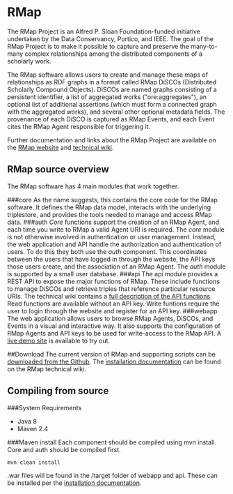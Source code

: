 # RMap
The RMap Project is an Alfred P. Sloan Foundation-funded initiative undertaken by the Data Conservancy, Portico, and IEEE. The goal of the RMap Project is to make it possible to capture and preserve the many-to-many complex relationships among the distributed components of a scholarly work. 

The RMap software allows users to create and manage these maps of relationships as RDF graphs in a format called RMap DiSCOs (Distributed Scholarly Compound Objects).  DiSCOs are named graphs consisting of a persistent identifier, a list of aggregated works ("ore:aggregates"), an optional list of additional assertions (which must form a connected graph with the aggregated works), and several other optional metadata fields.  The provenance of each DiSCO is captured as RMap Events, and each Event cites the RMap Agent responsible for triggering it.

Further documentation and links about the RMap Project are available on the [RMap website](http://rmap-project.info/) and [technical wiki](https://rmap-project.atlassian.net).  

## RMap source overview
The RMap software has 4 main modules that work together. 

###core
As the name suggests, this contains the core code for the RMap software. It defines the RMap data model, interacts with the underlying triplestore, and provides the tools needed to manage and access RMap data.
###auth
*Core* functions support the creation of an RMap Agent, and each time you write to RMap a valid Agent URI is required.  The *core* module is not otherwise involved in authentication or user management. Instead, the web application and API handle the authorization and authentication of users. To do this they both use the *auth* component. This coordinates between the users that have logged in through the website, the API keys those users create, and the association of an RMap Agent. The *auth* module is supported by a small user database. 
###api
The api module provides a REST API to expose the major functions of RMap.  These include functions to manage DiSCOs and retrieve triples that reference particular resource URIs.  The technical wiki contains a [full description of the API functions](https://rmap-project.atlassian.net/wiki/display/RMAPPS/API+Documentation).  Read functions are available without an API key. Write funtions require the user to login through the website and register for an API key. 
###webapp
The web application allows users to browse RMap Agents, DiSCOs, and Events in a visual and interactive way.  It also supports the configuration of RMap Agents and API keys to be used for write-access to the RMap API. A [live demo site](https://demo.rmap-project.org/app) is available to try out.

##Download
The current version of RMap and supporting scripts can be [downloaded from the Github](https://github.com/rmap-project/rmap/releases).  The [installation documentation](https://rmap-project.atlassian.net/wiki/display/RMAPPS/Installation) can be found on the RMap technical wiki.

## Compiling from source
###System Requirements

- Java 8
- Maven 2.4

###Maven install
Each component should be compiled using mvn install. Core and auth should be compiled first.
```
mvn clean install
``` 
.war files will be found in the /target folder of webapp and api. These can be installed per the [installation documentation](https://rmap-project.atlassian.net/wiki/display/RMAPPS/Installation).
